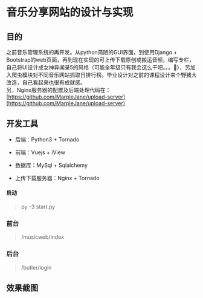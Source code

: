 # 音乐分享网站的设计与实现  

## 目的  
之前音乐管理系统的再开发。从python简陋的GUI界面，到使用Django + Bootstrap的web页面，再到现在实现的可上传下载原创或搬运音频，编写专栏，自己将UI设计成女神异闻录5的风格（可能全年级只有我会这么干吧。。。:pill:），另加入爬虫模块对不同音乐网站抓取日排行榜。毕业设计对之前的课程设计来个野猪大改造，自己看起来也很有成就感。  
另，Nginx服务器的配置及后端处理代码在：[https://github.com/MarpleJane/upload-server](https://github.com/MarpleJane/upload-server)  
  
## 开发工具
- 后端：Python3 + Tornado  
  
- 前端：Vuejs + iView
  
- 数据库：MySql + Sqlalchemy
  
- 上传下载服务器：Nginx + Tornado
  
#### 启动  
> py -3 start.py  
### 前台  
> /musicweb/index
### 后台  
> /butler/login

## 效果截图  

